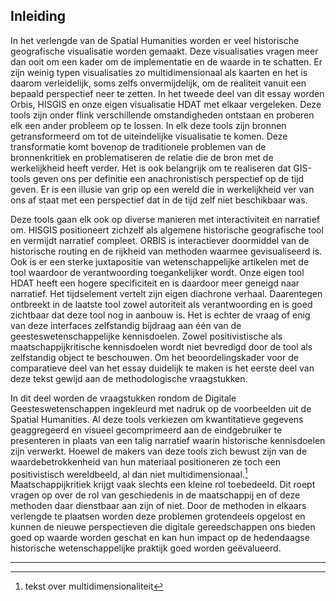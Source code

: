 ## Inleiding

In het verlengde van de Spatial Humanities worden er veel historische geografische visualisatie worden gemaakt. Deze visualisaties vragen meer dan ooit om een kader om de implementatie en de waarde in te schatten. Er zijn weinig typen visualisaties zo multidimensionaal als kaarten en het is daarom verleidelijk, soms zelfs onvermijdelijk, om de realiteit vanuit een bepaald perspectief neer te zetten. In het tweede deel van dit essay worden Orbis, HISGIS en onze eigen visualisatie HDAT met elkaar vergeleken. Deze tools zijn onder flink verschillende omstandigheden ontstaan en proberen elk een ander probleem op te lossen. In elk deze tools zijn bronnen getransformeerd om tot de uiteindelijke visualisatie te komen. Deze transformatie komt bovenop de traditionele problemen van de bronnenkritiek en problematiseren de relatie die de bron met de werkelijkheid heeft verder. Het is ook belangrijk om te realiseren dat GIS-tools geven ons per definitie een anachronistisch perspectief op de tijd geven. Er is een illusie van grip op een wereld die in werkelijkheid ver van ons af staat met een perspectief dat in de tijd zelf niet beschikbaar was.

Deze tools gaan elk ook op diverse manieren met interactiviteit en narratief om. HISGIS positioneert zichzelf als algemene historische geografische tool en vermijdt narratief compleet. ORBIS is interactiever doormiddel van de historische routing en  de rijkheid van methoden waarmee gevisualiseerd is. Ook is er een sterke juxtapositie van wetenschappelijke artikelen met de tool waardoor de verantwoording toegankelijker wordt. Onze eigen tool HDAT heeft een hogere specificiteit en is daardoor meer geneigd naar narratief. Het tijdselement vertelt zijn eigen diachrone verhaal. Daarentegen ontbreekt in de laatste tool zowel autoriteit als verantwoording en is goed zichtbaar dat deze tool nog in aanbouw is. Het is echter de vraag of enig van deze interfaces zelfstandig bijdraag aan één van de geesteswetenschappelijke kennisdoelen. Zowel positivistische als  maatschappijkritische kennisdoelen wordt niet bevredigd door de tool als zelfstandig object te beschouwen. Om het beoordelingskader voor de comparatieve deel van het essay duidelijk te maken is het eerste deel van deze tekst gewijd aan de methodologische vraagstukken.

In dit deel worden de vraagstukken rondom de Digitale Geesteswetenschappen ingekleurd met nadruk op de voorbeelden uit de Spatial Humanities. Al deze tools verkiezen om kwantitatieve gegevens geaggregeerd en visueel gecomprimeerd aan de eindgebruiker te presenteren in plaats van een talig narratief waarin historische kennisdoelen zijn verwerkt. Hoewel de makers van deze tools zich bewust zijn van de waardebetrokkenheid van hun materiaal positioneren ze toch een positivistisch wereldbeeld, al dan niet multidimensionaal.[^1] Maatschappijkritiek krijgt vaak slechts een kleine rol toebedeeld. Dit roept vragen op over de rol van geschiedenis in de maatschappij en of deze methoden daar dienstbaar aan zijn of niet. Door de methoden in elkaars verlengde te plaatsen worden deze problemen grotendeels opgelost en kunnen de nieuwe perspectieven die digitale gereedschappen ons bieden goed op waarde worden geschat en kan hun impact op de hedendaagse historische wetenschappelijke praktijk goed worden geëvalueerd.

---- 

[^1]:	tekst over multidimensionaliteit